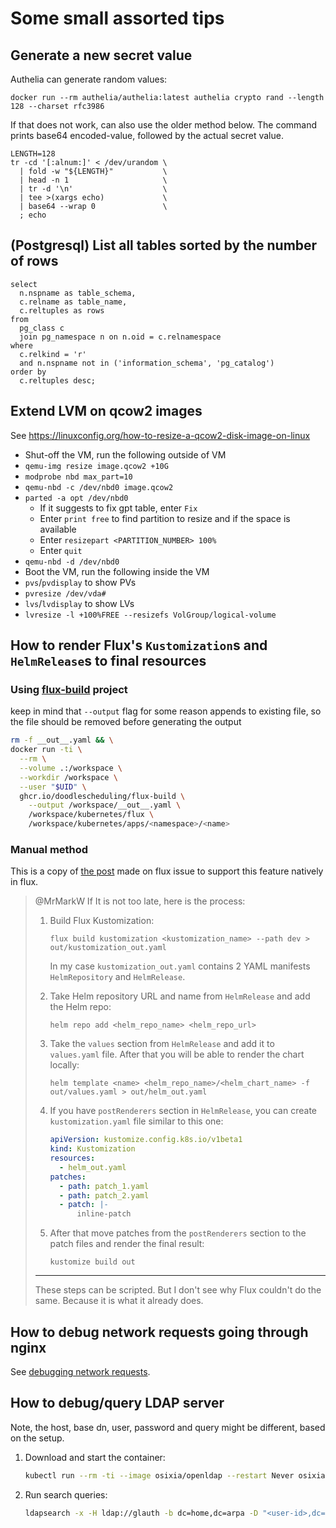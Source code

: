 # Some small assorted tips

## Generate a new secret value

Authelia can generate random values:

```shell
docker run --rm authelia/authelia:latest authelia crypto rand --length 128 --charset rfc3986
```

If that does not work, can also use the older method below. The command prints
base64 encoded-value, followed by the actual secret value.

```shell
LENGTH=128
tr -cd '[:alnum:]' < /dev/urandom \
  | fold -w "${LENGTH}"           \
  | head -n 1                     \
  | tr -d '\n'                    \
  | tee >(xargs echo)             \
  | base64 --wrap 0               \
  ; echo
```

## (Postgresql) List all tables sorted by the number of rows

```postgresql
select
  n.nspname as table_schema,
  c.relname as table_name,
  c.reltuples as rows
from
  pg_class c
  join pg_namespace n on n.oid = c.relnamespace
where
  c.relkind = 'r'
  and n.nspname not in ('information_schema', 'pg_catalog')
order by
  c.reltuples desc;
```

## Extend LVM on qcow2 images

See https://linuxconfig.org/how-to-resize-a-qcow2-disk-image-on-linux

- Shut-off the VM, run the following outside of VM
- `qemu-img resize image.qcow2 +10G`
- `modprobe nbd max_part=10`
- `qemu-nbd -c /dev/nbd0 image.qcow2`
- `parted -a opt /dev/nbd0`
  - If it suggests to fix gpt table, enter `Fix`
  - Enter `print free` to find partition to resize and if the space is available
  - Enter `resizepart <PARTITION_NUMBER> 100%`
  - Enter `quit`
- `qemu-nbd -d /dev/nbd0`
- Boot the VM, run the following inside the VM
- `pvs`/`pvdisplay` to show PVs
- `pvresize /dev/vda#`
- `lvs`/`lvdisplay` to show LVs
- `lvresize -l +100%FREE --resizefs VolGroup/logical-volume`

## How to render Flux's `Kustomization`s and `HelmRelease`s to final resources

### Using [flux-build](https://github.com/DoodleScheduling/flux-build) project

keep in mind that `--output` flag for some reason appends to existing file, so
the file should be removed before generating the output

```sh
rm -f __out__.yaml && \
docker run -ti \
  --rm \
  --volume .:/workspace \
  --workdir /workspace \
  --user "$UID" \
  ghcr.io/doodlescheduling/flux-build \
    --output /workspace/__out__.yaml \
    /workspace/kubernetes/flux \
    /workspace/kubernetes/apps/<namespace>/<name>
```

### Manual method

This is a copy of
[the post](https://github.com/fluxcd/flux2/issues/2808#issuecomment-1529946044)
made on flux issue to support this feature natively in flux.

> @MrMarkW If It is not too late, here is the process:
>
> 1. Build Flux Kustomization:
>
>    ```
>    flux build kustomization <kustomization_name> --path dev > out/kustomization_out.yaml
>    ```
>
>    In my case `kustomization_out.yaml` contains 2 YAML manifests
>    `HelmRepository` and `HelmRelease`.
>
> 2. Take Helm repository URL and name from `HelmRelease` and add the Helm repo:
>
>    ```
>    helm repo add <helm_repo_name> <helm_repo_url>
>    ```
>
> 3. Take the `values` section from `HelmRelease` and add it to `values.yaml`
>    file. After that you will be able to render the chart locally:
>
>    ```
>    helm template <name> <helm_repo_name>/<helm_chart_name> -f out/values.yaml > out/helm_out.yaml
>    ```
>
> 4. If you have `postRenderers` section in `HelmRelease`, you can create
>    `kustomization.yaml` file similar to this one:
>
>    ```yaml
>    apiVersion: kustomize.config.k8s.io/v1beta1
>    kind: Kustomization
>    resources:
>      - helm_out.yaml
>    patches:
>      - path: patch_1.yaml
>      - path: patch_2.yaml
>      - patch: |-
>          inline-patch
>    ```
>
> 5. After that move patches from the `postRenderers` section to the patch files
>    and render the final result:
>
>    ```
>    kustomize build out
>    ```
>
> ---
>
> These steps can be scripted. But I don't see why Flux couldn't do the same.
> Because it is what it already does.

## How to debug network requests going through nginx

See [debugging network requests](./debug/debugging-network-requests.md).

## How to debug/query LDAP server

Note, the host, base dn, user, password and query might be different, based on
the setup.

1. Download and start the container:
   ```bash
   kubectl run --rm -ti --image osixia/openldap --restart Never osixia-openldap --command -- bash
   ```
2. Run search queries:
   ```bash
   ldapsearch -x -H ldap://glauth -b dc=home,dc=arpa -D "<user-id>,dc=home,dc=arpa" -w <password> (&(...))
   ```
